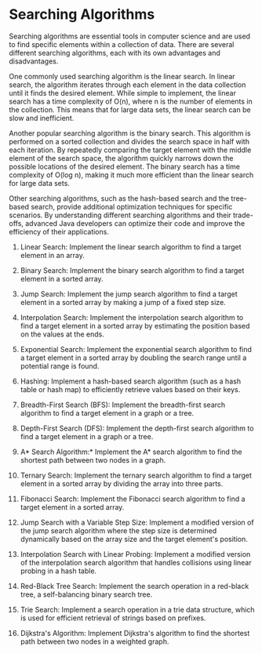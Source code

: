 # Searching Algorithms

Searching algorithms are essential tools in computer science and are used to find specific elements within a collection of data. There are several different searching algorithms, each with its own advantages and disadvantages.

One commonly used searching algorithm is the linear search. In linear search, the algorithm iterates through each element in the data collection until it finds the desired element. While simple to implement, the linear search has a time complexity of O(n), where n is the number of elements in the collection. This means that for large data sets, the linear search can be slow and inefficient.

Another popular searching algorithm is the binary search. This algorithm is performed on a sorted collection and divides the search space in half with each iteration. By repeatedly comparing the target element with the middle element of the search space, the algorithm quickly narrows down the possible locations of the desired element. The binary search has a time complexity of O(log n), making it much more efficient than the linear search for large data sets.

Other searching algorithms, such as the hash-based search and the tree-based search, provide additional optimization techniques for specific scenarios. By understanding different searching algorithms and their trade-offs, advanced Java developers can optimize their code and improve the efficiency of their applications.

1. Linear Search: Implement the linear search algorithm to find a target element in an array.

2. Binary Search: Implement the binary search algorithm to find a target element in a sorted array.

3. Jump Search: Implement the jump search algorithm to find a target element in a sorted array by making a jump of a fixed step size.

4. Interpolation Search: Implement the interpolation search algorithm to find a target element in a sorted array by estimating the position based on the values at the ends.

5. Exponential Search: Implement the exponential search algorithm to find a target element in a sorted array by doubling the search range until a potential range is found.

6. Hashing: Implement a hash-based search algorithm (such as a hash table or hash map) to efficiently retrieve values based on their keys.

7. Breadth-First Search (BFS): Implement the breadth-first search algorithm to find a target element in a graph or a tree.

8. Depth-First Search (DFS): Implement the depth-first search algorithm to find a target element in a graph or a tree.

9. A* Search Algorithm:* Implement the A* search algorithm to find the shortest path between two nodes in a graph.

10. Ternary Search: Implement the ternary search algorithm to find a target element in a sorted array by dividing the array into three parts.

11. Fibonacci Search: Implement the Fibonacci search algorithm to find a target element in a sorted array.

12. Jump Search with a Variable Step Size: Implement a modified version of the jump search algorithm where the step size is determined dynamically based on the array size and the target element's position.

13. Interpolation Search with Linear Probing: Implement a modified version of the interpolation search algorithm that handles collisions using linear probing in a hash table.

14. Red-Black Tree Search: Implement the search operation in a red-black tree, a self-balancing binary search tree.

15. Trie Search: Implement a search operation in a trie data structure, which is used for efficient retrieval of strings based on prefixes.

16. Dijkstra's Algorithm: Implement Dijkstra's algorithm to find the shortest path between two nodes in a weighted graph.
